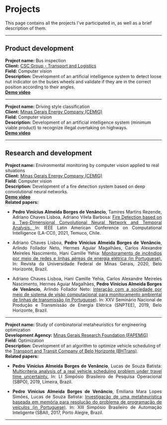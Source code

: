 # Projects

This page contains all the projects I've participated in, as well as a brief description of them.

***

## Product development

**Project name:** Bus inspection <br>
**Client:** <a href = "https://www.grupocsc.com.br/" > CSC Group - Transport and Logistics </a> <br>
**Field:** Computer vision<br>
**Description:** Development of an artificial intelligence system to detect loose nut indicator on the buses wheels and validate if they are in the correct position according to their angles. <br>
<a href = "https://drive.google.com/file/d/1NGBH-_qk517P34zvCO5pSWpHHqTBU8oH/view" > **Demo video** </a> <br> 

***

**Project name:** Driving style classification <br>
**Client:** <a href = "https://www.cemig.com.br/" > Minas Gerais Energy Company (CEMIG) </a> <br>
**Field:** Computer vision<br>
**Description:** Development of an artificial intelligence system (minimum viable product) to recognize illegal overtaking on highways. <br>
<a href = "https://drive.google.com/file/d/1PE2X-3gplPqCxcw8DnaQajCKaW94HDAI/view" > **Demo video** </a> <br>

***

## Research and development

**Project name:** Environmental monitoring by computer vision applied to real situations <br>
**Client:** <a href = "https://www.cemig.com.br/" > Minas Gerais Energy Company (CEMIG) </a> <br>
**Field:** Computer vision<br>
**Description:** Development of a fire detection system based on deep convolutional neural networks. <br>
<a href = "https://drive.google.com/file/d/1GILdMvwXi5umYGGyTjwiNhGiLfmpgEvu/view" > **Demo video** </a> <br>
**Related papers:**
* <p align="justify"><b>Pedro Vinícius Almeida Borges de Venâncio</b>, Tamires Martins Rezende, Adriano Chaves Lisboa, Adriano Vilela Barbosa: <a href="https://ieeexplore.ieee.org/document/9769824"> Fire Detection based on a Two-Dimensional Convolutional Neural Network and Temporal Analysis. </a> In: IEEE Latin American Conference on Computational Intelligence (LA-CCI), 2021, Temuco, Chile.</p>
* <p align="justify">Adriano Chaves Lisboa, <b>Pedro Vinícius Almeida Borges de Venâncio</b>, Arlindo Follador Neto, Hermes Aguiar Magalhães, Carlos Alexandre Meireles Nascimento, Hani Camille Yehia: <a href="https://periodicos.ufmg.br/index.php/revistadaufmg/article/view/12703"> Monitoramento de incêndios por meio de redes e linhas aéreas de energia elétrica (in Portuguese). </a> In: Revista da Universidade Federal de Minas Gerais, 2020, Belo Horizonte, Brazil.</p>
* <p align="justify">Adriano Chaves Lisboa, Hani Camille Yehia, Carlos Alexandre Meireles Nascimento, Hermes Aguiar Magalhães, <b>Pedro Vinícius Almeida Borges de Venâncio</b>, Arlindo Follador Neto: <a href = "http://www.bvr.com.br/snptee/xxvsnptee/trabalhos/GMA/3287.php" > Interação com a sociedade por meio de sistema de visão computacional para monitoramento ambiental de linhas de transmissão (in Portuguese)</a>. In: XXV Seminário Nacional de Produção e Transmissão de Energia Elétrica (SNPTEE), 2019, Belo Horizonte, Brazil.</p>

***

**Project name:** Study of combinatorial metaheuristics for engineering optimization <br>
**Development Agency:** <a href = "http://www.fapemig.br/pt/" > Minas Gerais Research Foundation (FAPEMIG) </a> <br>
**Field:** Optimization<br>
**Description:** Development of an algorithm to optimize vehicle scheduling of the <a href = "https://prefeitura.pbh.gov.br/bhtrans" > Transport and Transit Company of Belo Horizonte (BHTrans)</a>. <br>
**Related papers:**
- <p align="justify"><b>Pedro Vinícius Almeida Borges de Venâncio</b>, Lucas de Souza Batista: <a href="https://proceedings.science/sbpo-2019/papers/multicriteria-analysis-of-a-real-vehicle-scheduling-problem-under-travel-time-uncertainty?lang=pt-br">Multicriteria analysis of a real vehicle scheduling problem under travel time uncertainty.</a> In: LI Simpósio Brasileiro de Pesquisa Operacional (SBPO), 2019, Limeira, Brazil.</p>
- <p align="justify"><b>Pedro Vinícius Almeida Borges de Venâncio</b>, Emiliana Mara Lopes Simões, Lucas de Souza Batista: <a href = "https://www.ufrgs.br/sbai17/papers/paper_128.pdf" > Investigação de uma metaheurística baseada em memória para resolução do problema de programação de veículos (in Portuguese)</a>. In: XIII Simpósio Brasileiro de Automação Inteligente (SBAI), 2017, Porto Alegre, Brazil.</p>

***
